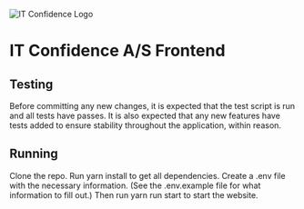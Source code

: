 ![IT Confidence Logo](https://itconfidence.dk/wp-content/uploads/2019/05/ITconfidence-barnerdesign.com-Logo-final.png)
# IT Confidence A/S Frontend

## Testing

Before committing any new changes, it is expected that the test script is run and all tests have passes. It is also expected that any new features have tests added to ensure stability throughout the application, within reason.

## Running

Clone the repo. Run yarn install to get all dependencies. Create a .env file with the necessary information. (See the .env.example file for what information to fill out.) Then run yarn run start to start the website.
